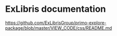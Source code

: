 # ExLibris documentation

https://github.com/ExLibrisGroup/primo-explore-package/blob/master/VIEW_CODE/css/README.md

